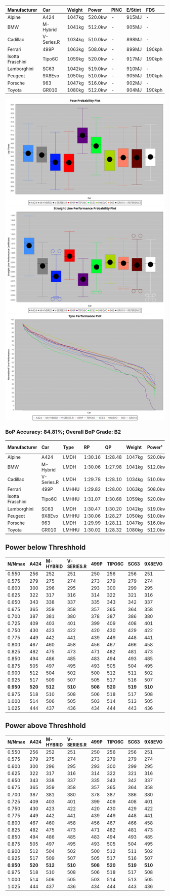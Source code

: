 | Manufacturer     | Car        | Weight | Power   | PINC    | E/Stint | FDS     |
|:-|:-|:-|:-|:-|:-|:-|
| Alpine           | A424       | 1047kg | 520.0kw |    -    | 915MJ   |    -    |
| BMW              | M-Hybrid   | 1041kg | 512.0kw |    -    | 905MJ   |    -    |
| Cadillac         | V-Series.R | 1034kg | 510.0kw |    -    | 898MJ   |    -    |
| Ferrari          | 499P       | 1063kg | 508.0kw |    -    | 899MJ   | 190kph  |
| Isotta Fraschini | Tipo6C     | 1059kg | 520.0kw |    -    | 917MJ   | 190kph  |
| Lamborghini      | SC63       | 1042kg | 519.0kw |    -    | 910MJ   |    -    |
| Peugeot          | 9X8Evo     | 1050kg | 510.0kw |    -    | 905MJ   | 190kph  |
| Porsche          | 963        | 1047kg | 516.0kw |    -    | 902MJ   |    -    |
| Toyota           | GR010      | 1080kg | 512.0kw |    -    | 904MJ   | 190kph  |

![PACECHART](./IMG/CUSTOM.png)
![STRAIGHTLINEPERFORMANCECHART](./IMG/CUSTOM_sp.png)
![TYREPERFORMANCECHART](./IMG/CUSTOM_tw.png)

### BoP Accuracy: 84.81%; Overall BoP Grade: B2
| Manufacturer     | Car        | Type  | RP      | QP      | Weight | Power¹  | Threshhold | PINC    | Power²   | E/Stint | AVG Vmax  | FDS     | RDLC | L/Stint | BOP-Grade | Model Accuracy | Model Points | Match%  | SimDiff |
|:-|:-|:-|:-|:-|:-|:-|:-|:-|:-|:-|:-|:-|:-|:-|:-|:-|:-|:-|:-|
| Alpine           | A424       | LMDH  | 1:30.16 | 1:28.48 | 1047kg | 520.0kw | 210.0kph   |    -    | 520.00kw |  915MJ  | 326.17kph |    -    | 1.00 | 40      | ~A1       | 86.43%         | 618          | 97.41%  | #       |
| BMW              | M-Hybrid   | LMDH  | 1:30.06 | 1:27.98 | 1041kg | 512.0kw | 210.0kph   |    -    | 512.00kw |  905MJ  | 322.03kph |    -    | 1.01 | 40      | +A2       | 93.77%         | 1672         | 92.66%  | #       |
| Cadillac         | V-Series.R | LMDH  | 1:29.78 | 1:28.10 | 1034kg | 510.0kw | 210.0kph   |    -    | 510.00kw |  898MJ  | 319.19kph |    -    | 1.02 | 40      | -B1       | 83.12%         | 1921         | 85.08%  | ±2.67s  |
| Ferrari          | 499P       | LMHHU | 1:29.82 | 1:28.00 | 1063kg | 508.0kw | 210.0kph   |    -    | 508.00kw |  899MJ  | 321.84kph | 190kph  | 1.03 | 40      | ~A1       | 69.49%         | 1950         | 95.69%  | ±2.06s  |
| Isotta Fraschini | Tipo6C     | LMHHU | 1:31.07 | 1:30.68 | 1059kg | 520.0kw | 210.0kph   |    -    | 520.00kw |  917MJ  | 319.69kph | 190kph  | 1.05 | 40      | +Ω1       | 73.56%         | 64           | 15.78%  | #       |
| Lamborghini      | SC63       | LMDH  | 1:30.47 | 1:30.20 | 1042kg | 519.0kw | 210.0kph   |    -    | 519.00kw |  910MJ  | 322.45kph |    -    | 1.04 | 40      | +C1       | 95.82%         | 459          | 76.64%  | #       |
| Peugeot          | 9X8Evo     | LMHHU | 1:30.06 | 1:28.27 | 1050kg | 510.0kw | 210.0kph   |    -    | 510.00kw |  905MJ  | 322.00kph | 190kph  | 1.00 | 40      | ~A1       | 66.97%         | 221          | 100.00% | #       |
| Porsche          | 963        | LMDH  | 1:29.99 | 1:28.11 | 1047kg | 516.0kw | 210.0kph   |    -    | 516.00kw |  902MJ  | 322.24kph |    -    | 1.01 | 40      | ~A1       | 81.02%         | 5243         | 100.00% | ±2.08s  |
| Toyota           | GR010      | LMHHU | 1:30.02 | 1:28.32 | 1080kg | 512.0kw | 210.0kph   |    -    | 512.00kw |  904MJ  | 319.57kph | 190kph  | 1.01 | 40      | ~A1       | 73.70%         | 2701         | 100.00% | ±1.77s  |

## Power below Threshhold
| N/Nmax    | A424    | M-HYBRID | V-SERIES.R | 499P    | TIPO6C  | SC63    | 9X8EVO  | 963     | GR010   |
|:-|:-|:-|:-|:-|:-|:-|:-|:-|:-|
|  0.550    |  256    |  252     |  251       |  250    |  256    |  256    |  251    |  254    |  252    |
|  0.575    |  279    |  275     |  274       |  273    |  279    |  279    |  274    |  277    |  275    |
|  0.600    |  300    |  296     |  295       |  293    |  300    |  299    |  295    |  298    |  296    |
|  0.625    |  322    |  317     |  316       |  314    |  322    |  321    |  316    |  319    |  317    |
|  0.650    |  343    |  338     |  337       |  335    |  343    |  342    |  337    |  340    |  338    |
|  0.675    |  365    |  359     |  358       |  357    |  365    |  364    |  358    |  362    |  359    |
|  0.700    |  387    |  381     |  380       |  378    |  387    |  386    |  380    |  384    |  381    |
|  0.725    |  409    |  403     |  401       |  399    |  409    |  408    |  401    |  406    |  403    |
|  0.750    |  430    |  423     |  422       |  420    |  430    |  429    |  422    |  427    |  423    |
|  0.775    |  449    |  442     |  441       |  439    |  449    |  448    |  441    |  446    |  442    |
|  0.800    |  467    |  460     |  458       |  456    |  467    |  466    |  458    |  463    |  460    |
|  0.825    |  482    |  475     |  473       |  471    |  482    |  481    |  473    |  478    |  475    |
|  0.850    |  494    |  486     |  485       |  483    |  494    |  493    |  485    |  490    |  486    |
|  0.875    |  505    |  497     |  495       |  493    |  505    |  504    |  495    |  501    |  497    |
|  0.900    |  512    |  504     |  502       |  500    |  512    |  511    |  502    |  508    |  504    |
|  0.925    |  517    |  509     |  507       |  505    |  517    |  516    |  507    |  513    |  509    |
| **0.950** | **520** | **512**  | **510**    | **508** | **520** | **519** | **510** | **516** | **512** |
|  0.975    |  518    |  510     |  508       |  506    |  518    |  517    |  508    |  514    |  510    |
|  1.000    |  514    |  506     |  505       |  503    |  514    |  513    |  505    |  510    |  506    |
|  1.025    |  444    |  437     |  436       |  434    |  444    |  443    |  436    |  441    |  437    |

## Power above Threshhold
| N/Nmax    | A424    | M-HYBRID | V-SERIES.R | 499P    | TIPO6C  | SC63    | 9X8EVO  | 963     | GR010   |
|:-|:-|:-|:-|:-|:-|:-|:-|:-|:-|
|  0.550    |  256    |  252     |  251       |  250    |  256    |  256    |  251    |  254    |  252    |
|  0.575    |  279    |  275     |  274       |  273    |  279    |  279    |  274    |  277    |  275    |
|  0.600    |  300    |  296     |  295       |  293    |  300    |  299    |  295    |  298    |  296    |
|  0.625    |  322    |  317     |  316       |  314    |  322    |  321    |  316    |  319    |  317    |
|  0.650    |  343    |  338     |  337       |  335    |  343    |  342    |  337    |  340    |  338    |
|  0.675    |  365    |  359     |  358       |  357    |  365    |  364    |  358    |  362    |  359    |
|  0.700    |  387    |  381     |  380       |  378    |  387    |  386    |  380    |  384    |  381    |
|  0.725    |  409    |  403     |  401       |  399    |  409    |  408    |  401    |  406    |  403    |
|  0.750    |  430    |  423     |  422       |  420    |  430    |  429    |  422    |  427    |  423    |
|  0.775    |  449    |  442     |  441       |  439    |  449    |  448    |  441    |  446    |  442    |
|  0.800    |  467    |  460     |  458       |  456    |  467    |  466    |  458    |  463    |  460    |
|  0.825    |  482    |  475     |  473       |  471    |  482    |  481    |  473    |  478    |  475    |
|  0.850    |  494    |  486     |  485       |  483    |  494    |  493    |  485    |  490    |  486    |
|  0.875    |  505    |  497     |  495       |  493    |  505    |  504    |  495    |  501    |  497    |
|  0.900    |  512    |  504     |  502       |  500    |  512    |  511    |  502    |  508    |  504    |
|  0.925    |  517    |  509     |  507       |  505    |  517    |  516    |  507    |  513    |  509    |
| **0.950** | **520** | **512**  | **510**    | **508** | **520** | **519** | **510** | **516** | **512** |
|  0.975    |  518    |  510     |  508       |  506    |  518    |  517    |  508    |  514    |  510    |
|  1.000    |  514    |  506     |  505       |  503    |  514    |  513    |  505    |  510    |  506    |
|  1.025    |  444    |  437     |  436       |  434    |  444    |  443    |  436    |  441    |  437    |
